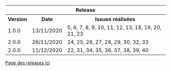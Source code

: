 <table>
    <thead>
        <tr>
            <th colspan="3">Release</th>
        </tr>
    </thead>
    <tbody>
        <tr>
            <th>Version</th>
            <th>Date</th>
            <th>Issues réalisées</th>
        </tr>
        <tr>
            <td>1.0.0</td>
            <td>13/11/2020</td>
            <td>5, 6, 7, 8, 9, 10, 11, 12, 13, 18, 19, 20, 21, 23</td>
        </tr>
            <tr>
            <td>2.0.0</td>
            <td>26/11/2020</td>
            <td>24, 25, 26, 27, 28, 29, 30, 32, 33</td>
        </tr>
        </tr>
            <tr>
            <td>2.0.0</td>
            <td>11/12/2020</td>
            <td>22, 31, 34, 35, 36, 37, 38, 39, 40</td>
        </tr>
    </tbody>
</table>

<a href="https://ndeguillaume.github.io">Page des releases ici</a>